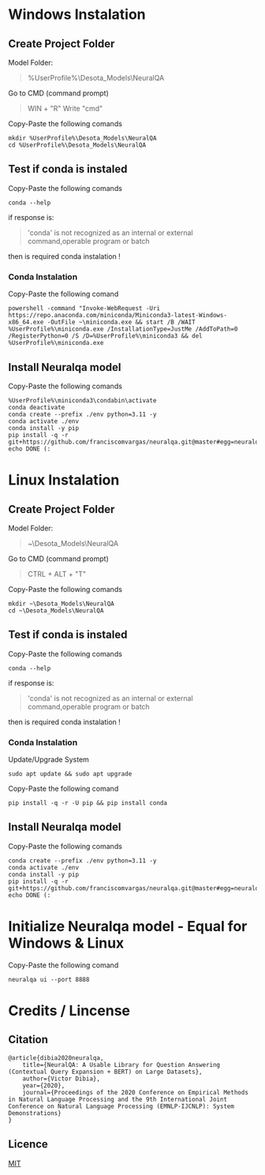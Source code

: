 # Windows Instalation
## Create Project Folder 
Model Folder:
> %UserProfile%\Desota_Models\NeuralQA

Go to CMD (command prompt)
> WIN + "R" 
> Write "cmd" 

Copy-Paste the following comands 
```
mkdir %UserProfile%\Desota_Models\NeuralQA
cd %UserProfile%\Desota_Models\NeuralQA
```

## Test if conda is instaled

Copy-Paste the following comands 
```
conda --help
```
if response is:
> 'conda' is not recognized as an internal or external command,operable program or batch 

then is required conda instalation !

### Conda Instalation
Copy-Paste the following comand
```
powershell -command "Invoke-WebRequest -Uri https://repo.anaconda.com/miniconda/Miniconda3-latest-Windows-x86_64.exe -OutFile ~\miniconda.exe && start /B /WAIT %UserProfile%\miniconda.exe /InstallationType=JustMe /AddToPath=0 /RegisterPython=0 /S /D=%UserProfile%\miniconda3 && del %UserProfile%\miniconda.exe 
```


## Install Neuralqa model
Copy-Paste the following comands 
```
%UserProfile%\miniconda3\condabin\activate 
conda deactivate 
conda create --prefix ./env python=3.11 -y
conda activate ./env 
conda install -y pip 
pip install -q -r git+https://github.com/franciscomvargas/neuralqa.git@master#egg=neuralqa
echo DONE (:

```




# Linux Instalation
## Create Project Folder 
Model Folder:
> ~\Desota_Models\NeuralQA

Go to CMD (command prompt)
> CTRL + ALT + "T" 

Copy-Paste the following comands 
```
mkdir ~\Desota_Models\NeuralQA
cd ~\Desota_Models\NeuralQA
```

## Test if conda is instaled

Copy-Paste the following comands 
```
conda --help
```
if response is:
> 'conda' is not recognized as an internal or external command,operable program or batch 

then is required conda instalation !

### Conda Instalation
Update/Upgrade System
```
sudo apt update && sudo apt upgrade
```

Copy-Paste the following comand
```
pip install -q -r -U pip && pip install conda
```


## Install Neuralqa model
Copy-Paste the following comands 
```
conda create --prefix ./env python=3.11 -y
conda activate ./env 
conda install -y pip 
pip install -q -r git+https://github.com/franciscomvargas/neuralqa.git@master#egg=neuralqa
echo DONE (:

```



# Initialize Neuralqa model - Equal for Windows & Linux
Copy-Paste the following comand
```
neuralqa ui --port 8888
```



# Credits / Lincense
## Citation
```
@article{dibia2020neuralqa,
    title={NeuralQA: A Usable Library for Question Answering (Contextual Query Expansion + BERT) on Large Datasets},
    author={Victor Dibia},
    year={2020},
    journal={Proceedings of the 2020 Conference on Empirical Methods in Natural Language Processing and the 9th International Joint Conference on Natural Language Processing (EMNLP-IJCNLP): System Demonstrations}
}
```

## Licence
[MIT](https://github.com/victordibia/neuralqa/blob/master/LICENSE)
